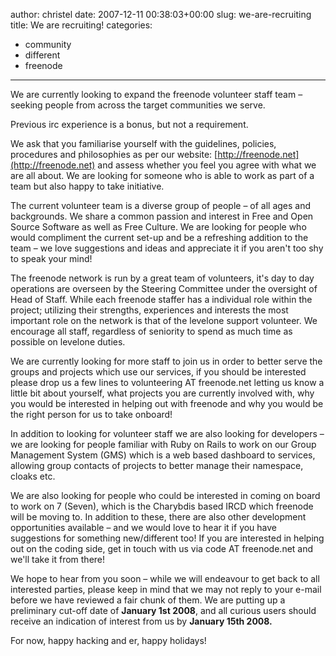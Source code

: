 author: christel
date: 2007-12-11 00:38:03+00:00
slug: we-are-recruiting
title: We are recruiting!
categories:
- community
- different
- freenode
---
We are currently looking to expand the freenode volunteer staff team – seeking people from across the target communities we serve.

Previous irc experience is a bonus, but not a requirement.

We ask that you familiarise yourself with the guidelines, policies, procedures and philosophies as per our website: [http://freenode.net](http://freenode.net) and assess whether you feel you agree with what we are all about. We are looking for someone who is able to work as part of a team but also happy to take initiative.

The current volunteer team is a diverse group of people – of all ages and backgrounds. We share a common passion and interest in Free and Open Source Software as well as Free Culture. We are looking for people who would compliment the current set-up and be a refreshing addition to the team – we love suggestions and ideas and appreciate it if you aren't too shy to speak your mind!

The freenode network is run by a great team of volunteers, it's day to day operations are overseen by the Steering Committee under the oversight of Head of Staff. While each freenode staffer has a individual role within the project; utilizing their strengths, experiences and interests the most important role on the network is that of the levelone support volunteer. We encourage all staff, regardless of seniority to spend as much time as possible on levelone duties.

We are currently looking for more staff to join us in order to better serve the groups and projects which use our services, if you should be interested please drop us a few lines to volunteering AT freenode.net letting us know a little bit about yourself, what projects you are currently involved with, why you would be interested in helping out with freenode and why you would be the right person for us to take onboard!

In addition to looking for volunteer staff we are also looking for developers – we are looking for people familiar with Ruby on Rails to work on our Group Management System (GMS) which is a web based dashboard to services, allowing group contacts of projects to better manage their namespace, cloaks etc.

We are also looking for people who could be interested in coming on board to work on 7 (Seven), which is the Charybdis based IRCD which freenode will be moving to. In addition to these, there are also other development opportunities available – and we would love to hear it if you have suggestions for something new/different too! If you are interested in helping out on the coding side, get in touch with us via code AT freenode.net and we'll take it from there!

We hope to hear from you soon – while we will endeavour to get back to all interested parties, please keep in mind that we may not reply to your e-mail before we have reviewed a fair chunk of them. We are putting up a preliminary cut-off date of **January 1st 2008**, and all curious users should receive an indication of interest from us by **January 15th 2008.**

For now, happy hacking and er, happy holidays!
